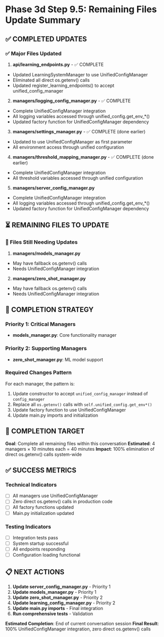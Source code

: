 # Phase 3d Step 9.5: Remaining Files Update Summary

## ✅ COMPLETED UPDATES

### **✅ Major Files Updated**
1. **api/learning_endpoints.py** - ✅ COMPLETE
  - Updated LearningSystemManager to use UnifiedConfigManager
  - Eliminated all direct os.getenv() calls
  - Updated register_learning_endpoints() to accept unified_config_manager

2. **managers/logging_config_manager.py** - ✅ COMPLETE
  - Complete UnifiedConfigManager integration
  - All logging variables accessed through unified_config.get_env_*()
  - Updated factory function for UnifiedConfigManager dependency

3. **managers/settings_manager.py** - ✅ COMPLETE (done earlier)
  - Updated to use UnifiedConfigManager as first parameter
  - All environment access through unified configuration

4. **managers/threshold_mapping_manager.py** - ✅ COMPLETE (done earlier)
  - Complete UnifiedConfigManager integration
  - All threshold variables accessed through unified configuration

5. **managers/server_config_manager.py**
  - Complete UnifiedConfigManager integration
  - All logging variables accessed through unified_config.get_env_*()
  - Updated factory function for UnifiedConfigManager dependency

## ⏳ REMAINING FILES TO UPDATE

### **🔧 Files Still Needing Updates**
1. **managers/models_manager.py**
  - May have fallback os.getenv() calls
  - Needs UnifiedConfigManager integration

2. **managers/zero_shot_manager.py**
  - May have fallback os.getenv() calls
  - Needs UnifiedConfigManager integration

## 🎯 COMPLETION STRATEGY

### **Priority 1: Critical Managers**
- **models_manager.py**: Core functionality manager

### **Priority 2: Supporting Managers**
- **zero_shot_manager.py**: ML model support

### **Required Changes Pattern**
For each manager, the pattern is:
1. Update constructor to accept `unified_config_manager` instead of `config_manager`
2. Replace all `os.getenv()` calls with `self.unified_config.get_env*()`
3. Update factory function to use UnifiedConfigManager
4. Update main.py imports and initialization

## 🚀 COMPLETION TARGET

**Goal**: Complete all remaining files within this conversation
**Estimated**: 4 managers × 10 minutes each = 40 minutes
**Impact**: 100% elimination of direct os.getenv() calls system-wide

## ✅ SUCCESS METRICS

### **Technical Indicators**
- [ ] All managers use UnifiedConfigManager
- [ ] Zero direct os.getenv() calls in production code
- [ ] All factory functions updated
- [ ] Main.py initialization updated

### **Testing Indicators**
- [ ] Integration tests pass
- [ ] System startup successful
- [ ] All endpoints responding
- [ ] Configuration loading functional

## 📋 NEXT ACTIONS

1. **Update server_config_manager.py** - Priority 1
2. **Update models_manager.py** - Priority 1  
3. **Update zero_shot_manager.py** - Priority 2
4. **Update learning_config_manager.py** - Priority 2
5. **Update main.py imports** - Final integration
6. **Run comprehensive tests** - Validation

**Estimated Completion**: End of current conversation session
**Final Result**: 100% UnifiedConfigManager integration, zero direct os.getenv() calls